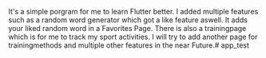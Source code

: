 It's a simple porgram for me to learn Flutter better. I added multiple features such as a random word generator which got a like feature aswell. It adds your liked random word in a Favorites Page. 
There is also a trainingpage which is for me to track my sport activities. 
I will try to add another page for trainingmethods and multiple other features in the near Future.# app_test
